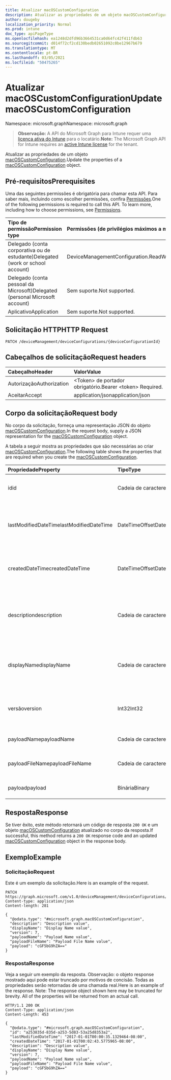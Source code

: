 ```yaml
---
title: Atualizar macOSCustomConfiguration
description: Atualizar as propriedades de um objeto macOSCustomConfiguration.
author: dougeby
localization_priority: Normal
ms.prod: intune
doc_type: apiPageType
ms.openlocfilehash: ea1248d2dfd96b3664531ca0d64fc42f411fdb63
ms.sourcegitcommit: d014f72cf2cd130bedb02651092c0be12967b679
ms.translationtype: MT
ms.contentlocale: pt-BR
ms.lasthandoff: 03/05/2021
ms.locfileid: "50475265"
---
```

# <a name="update-macoscustomconfiguration"></a><span data-ttu-id="89c2b-103">Atualizar macOSCustomConfiguration</span><span class="sxs-lookup"><span data-stu-id="89c2b-103">Update macOSCustomConfiguration</span></span>

<span data-ttu-id="89c2b-104">Namespace: microsoft.graph</span><span class="sxs-lookup"><span data-stu-id="89c2b-104">Namespace: microsoft.graph</span></span>

> <span data-ttu-id="89c2b-105">**Observação:** A API do Microsoft Graph para Intune requer uma [licença ativa do Intune](https://go.microsoft.com/fwlink/?linkid=839381) para o locatário.</span><span class="sxs-lookup"><span data-stu-id="89c2b-105">**Note:** The Microsoft Graph API for Intune requires an [active Intune license](https://go.microsoft.com/fwlink/?linkid=839381) for the tenant.</span></span>

<span data-ttu-id="89c2b-106">Atualizar as propriedades de um objeto [macOSCustomConfiguration](../resources/intune-deviceconfig-macoscustomconfiguration.md).</span><span class="sxs-lookup"><span data-stu-id="89c2b-106">Update the properties of a [macOSCustomConfiguration](../resources/intune-deviceconfig-macoscustomconfiguration.md) object.</span></span>

## <a name="prerequisites"></a><span data-ttu-id="89c2b-107">Pré-requisitos</span><span class="sxs-lookup"><span data-stu-id="89c2b-107">Prerequisites</span></span>
<span data-ttu-id="89c2b-p101">Uma das seguintes permissões é obrigatória para chamar esta API. Para saber mais, incluindo como escolher permissões, confira [Permissões](/graph/permissions-reference).</span><span class="sxs-lookup"><span data-stu-id="89c2b-p101">One of the following permissions is required to call this API. To learn more, including how to choose permissions, see [Permissions](/graph/permissions-reference).</span></span>

|<span data-ttu-id="89c2b-110">Tipo de permissão</span><span class="sxs-lookup"><span data-stu-id="89c2b-110">Permission type</span></span>|<span data-ttu-id="89c2b-111">Permissões (de privilégios máximos a mínimos)</span><span class="sxs-lookup"><span data-stu-id="89c2b-111">Permissions (from most to least privileged)</span></span>|
|:---|:---|
|<span data-ttu-id="89c2b-112">Delegado (conta corporativa ou de estudante)</span><span class="sxs-lookup"><span data-stu-id="89c2b-112">Delegated (work or school account)</span></span>|<span data-ttu-id="89c2b-113">DeviceManagementConfiguration.ReadWrite.All</span><span class="sxs-lookup"><span data-stu-id="89c2b-113">DeviceManagementConfiguration.ReadWrite.All</span></span>|
|<span data-ttu-id="89c2b-114">Delegado (conta pessoal da Microsoft)</span><span class="sxs-lookup"><span data-stu-id="89c2b-114">Delegated (personal Microsoft account)</span></span>|<span data-ttu-id="89c2b-115">Sem suporte.</span><span class="sxs-lookup"><span data-stu-id="89c2b-115">Not supported.</span></span>|
|<span data-ttu-id="89c2b-116">Aplicativo</span><span class="sxs-lookup"><span data-stu-id="89c2b-116">Application</span></span>|<span data-ttu-id="89c2b-117">Sem suporte.</span><span class="sxs-lookup"><span data-stu-id="89c2b-117">Not supported.</span></span>|

## <a name="http-request"></a><span data-ttu-id="89c2b-118">Solicitação HTTP</span><span class="sxs-lookup"><span data-stu-id="89c2b-118">HTTP Request</span></span>
<!-- {
  "blockType": "ignored"
}
-->
``` http
PATCH /deviceManagement/deviceConfigurations/{deviceConfigurationId}
```

## <a name="request-headers"></a><span data-ttu-id="89c2b-119">Cabeçalhos de solicitação</span><span class="sxs-lookup"><span data-stu-id="89c2b-119">Request headers</span></span>
|<span data-ttu-id="89c2b-120">Cabeçalho</span><span class="sxs-lookup"><span data-stu-id="89c2b-120">Header</span></span>|<span data-ttu-id="89c2b-121">Valor</span><span class="sxs-lookup"><span data-stu-id="89c2b-121">Value</span></span>|
|:---|:---|
|<span data-ttu-id="89c2b-122">Autorização</span><span class="sxs-lookup"><span data-stu-id="89c2b-122">Authorization</span></span>|<span data-ttu-id="89c2b-123">&lt;Token&gt; de portador obrigatório.</span><span class="sxs-lookup"><span data-stu-id="89c2b-123">Bearer &lt;token&gt; Required.</span></span>|
|<span data-ttu-id="89c2b-124">Aceitar</span><span class="sxs-lookup"><span data-stu-id="89c2b-124">Accept</span></span>|<span data-ttu-id="89c2b-125">application/json</span><span class="sxs-lookup"><span data-stu-id="89c2b-125">application/json</span></span>|

## <a name="request-body"></a><span data-ttu-id="89c2b-126">Corpo da solicitação</span><span class="sxs-lookup"><span data-stu-id="89c2b-126">Request body</span></span>
<span data-ttu-id="89c2b-127">No corpo da solicitação, forneça uma representação JSON do objeto [macOSCustomConfiguration](../resources/intune-deviceconfig-macoscustomconfiguration.md).</span><span class="sxs-lookup"><span data-stu-id="89c2b-127">In the request body, supply a JSON representation for the [macOSCustomConfiguration](../resources/intune-deviceconfig-macoscustomconfiguration.md) object.</span></span>

<span data-ttu-id="89c2b-128">A tabela a seguir mostra as propriedades que são necessárias ao criar [macOSCustomConfiguration](../resources/intune-deviceconfig-macoscustomconfiguration.md).</span><span class="sxs-lookup"><span data-stu-id="89c2b-128">The following table shows the properties that are required when you create the [macOSCustomConfiguration](../resources/intune-deviceconfig-macoscustomconfiguration.md).</span></span>

|<span data-ttu-id="89c2b-129">Propriedade</span><span class="sxs-lookup"><span data-stu-id="89c2b-129">Property</span></span>|<span data-ttu-id="89c2b-130">Tipo</span><span class="sxs-lookup"><span data-stu-id="89c2b-130">Type</span></span>|<span data-ttu-id="89c2b-131">Descrição</span><span class="sxs-lookup"><span data-stu-id="89c2b-131">Description</span></span>|
|:---|:---|:---|
|<span data-ttu-id="89c2b-132">id</span><span class="sxs-lookup"><span data-stu-id="89c2b-132">id</span></span>|<span data-ttu-id="89c2b-133">Cadeia de caracteres</span><span class="sxs-lookup"><span data-stu-id="89c2b-133">String</span></span>|<span data-ttu-id="89c2b-134">Chave da entidade.</span><span class="sxs-lookup"><span data-stu-id="89c2b-134">Key of the entity.</span></span> <span data-ttu-id="89c2b-135">Herdada de [deviceConfiguration](../resources/intune-deviceconfig-deviceconfiguration.md)</span><span class="sxs-lookup"><span data-stu-id="89c2b-135">Inherited from [deviceConfiguration](../resources/intune-deviceconfig-deviceconfiguration.md)</span></span>|
|<span data-ttu-id="89c2b-136">lastModifiedDateTime</span><span class="sxs-lookup"><span data-stu-id="89c2b-136">lastModifiedDateTime</span></span>|<span data-ttu-id="89c2b-137">DateTimeOffset</span><span class="sxs-lookup"><span data-stu-id="89c2b-137">DateTimeOffset</span></span>|<span data-ttu-id="89c2b-138">DateTime da última modificação do objeto.</span><span class="sxs-lookup"><span data-stu-id="89c2b-138">DateTime the object was last modified.</span></span> <span data-ttu-id="89c2b-139">Herdada de [deviceConfiguration](../resources/intune-deviceconfig-deviceconfiguration.md)</span><span class="sxs-lookup"><span data-stu-id="89c2b-139">Inherited from [deviceConfiguration](../resources/intune-deviceconfig-deviceconfiguration.md)</span></span>|
|<span data-ttu-id="89c2b-140">createdDateTime</span><span class="sxs-lookup"><span data-stu-id="89c2b-140">createdDateTime</span></span>|<span data-ttu-id="89c2b-141">DateTimeOffset</span><span class="sxs-lookup"><span data-stu-id="89c2b-141">DateTimeOffset</span></span>|<span data-ttu-id="89c2b-142">DateTime em que o objeto foi criado.</span><span class="sxs-lookup"><span data-stu-id="89c2b-142">DateTime the object was created.</span></span> <span data-ttu-id="89c2b-143">Herdada de [deviceConfiguration](../resources/intune-deviceconfig-deviceconfiguration.md)</span><span class="sxs-lookup"><span data-stu-id="89c2b-143">Inherited from [deviceConfiguration](../resources/intune-deviceconfig-deviceconfiguration.md)</span></span>|
|<span data-ttu-id="89c2b-144">description</span><span class="sxs-lookup"><span data-stu-id="89c2b-144">description</span></span>|<span data-ttu-id="89c2b-145">Cadeia de caracteres</span><span class="sxs-lookup"><span data-stu-id="89c2b-145">String</span></span>|<span data-ttu-id="89c2b-146">O administrador forneceu a descrição da Configuração do dispositivo.</span><span class="sxs-lookup"><span data-stu-id="89c2b-146">Admin provided description of the Device Configuration.</span></span> <span data-ttu-id="89c2b-147">Herdada de [deviceConfiguration](../resources/intune-deviceconfig-deviceconfiguration.md)</span><span class="sxs-lookup"><span data-stu-id="89c2b-147">Inherited from [deviceConfiguration](../resources/intune-deviceconfig-deviceconfiguration.md)</span></span>|
|<span data-ttu-id="89c2b-148">displayName</span><span class="sxs-lookup"><span data-stu-id="89c2b-148">displayName</span></span>|<span data-ttu-id="89c2b-149">Cadeia de caracteres</span><span class="sxs-lookup"><span data-stu-id="89c2b-149">String</span></span>|<span data-ttu-id="89c2b-150">O administrador forneceu o nome da Configuração do dispositivo.</span><span class="sxs-lookup"><span data-stu-id="89c2b-150">Admin provided name of the device configuration.</span></span> <span data-ttu-id="89c2b-151">Herdada de [deviceConfiguration](../resources/intune-deviceconfig-deviceconfiguration.md)</span><span class="sxs-lookup"><span data-stu-id="89c2b-151">Inherited from [deviceConfiguration](../resources/intune-deviceconfig-deviceconfiguration.md)</span></span>|
|<span data-ttu-id="89c2b-152">versão</span><span class="sxs-lookup"><span data-stu-id="89c2b-152">version</span></span>|<span data-ttu-id="89c2b-153">Int32</span><span class="sxs-lookup"><span data-stu-id="89c2b-153">Int32</span></span>|<span data-ttu-id="89c2b-154">Versão da configuração do dispositivo.</span><span class="sxs-lookup"><span data-stu-id="89c2b-154">Version of the device configuration.</span></span> <span data-ttu-id="89c2b-155">Herdada de [deviceConfiguration](../resources/intune-deviceconfig-deviceconfiguration.md)</span><span class="sxs-lookup"><span data-stu-id="89c2b-155">Inherited from [deviceConfiguration](../resources/intune-deviceconfig-deviceconfiguration.md)</span></span>|
|<span data-ttu-id="89c2b-156">payloadName</span><span class="sxs-lookup"><span data-stu-id="89c2b-156">payloadName</span></span>|<span data-ttu-id="89c2b-157">Cadeia de caracteres</span><span class="sxs-lookup"><span data-stu-id="89c2b-157">String</span></span>|<span data-ttu-id="89c2b-158">Nome que é exibido para o usuário.</span><span class="sxs-lookup"><span data-stu-id="89c2b-158">Name that is displayed to the user.</span></span>|
|<span data-ttu-id="89c2b-159">payloadFileName</span><span class="sxs-lookup"><span data-stu-id="89c2b-159">payloadFileName</span></span>|<span data-ttu-id="89c2b-160">Cadeia de caracteres</span><span class="sxs-lookup"><span data-stu-id="89c2b-160">String</span></span>|<span data-ttu-id="89c2b-161">Nome do arquivo de carga (\*.mobileconfig \| \*.xml).</span><span class="sxs-lookup"><span data-stu-id="89c2b-161">Payload file name (\*.mobileconfig \| \*.xml).</span></span>|
|<span data-ttu-id="89c2b-162">payload</span><span class="sxs-lookup"><span data-stu-id="89c2b-162">payload</span></span>|<span data-ttu-id="89c2b-163">Binária</span><span class="sxs-lookup"><span data-stu-id="89c2b-163">Binary</span></span>|<span data-ttu-id="89c2b-164">Carga.</span><span class="sxs-lookup"><span data-stu-id="89c2b-164">Payload.</span></span> <span data-ttu-id="89c2b-165">(Matriz de bytes codificados em UTF8)</span><span class="sxs-lookup"><span data-stu-id="89c2b-165">(UTF8 encoded byte array)</span></span>|



## <a name="response"></a><span data-ttu-id="89c2b-166">Resposta</span><span class="sxs-lookup"><span data-stu-id="89c2b-166">Response</span></span>
<span data-ttu-id="89c2b-167">Se tiver êxito, este método retornará um código de resposta `200 OK` e um objeto [macOSCustomConfiguration](../resources/intune-deviceconfig-macoscustomconfiguration.md) atualizado no corpo da resposta.</span><span class="sxs-lookup"><span data-stu-id="89c2b-167">If successful, this method returns a `200 OK` response code and an updated [macOSCustomConfiguration](../resources/intune-deviceconfig-macoscustomconfiguration.md) object in the response body.</span></span>

## <a name="example"></a><span data-ttu-id="89c2b-168">Exemplo</span><span class="sxs-lookup"><span data-stu-id="89c2b-168">Example</span></span>

### <a name="request"></a><span data-ttu-id="89c2b-169">Solicitação</span><span class="sxs-lookup"><span data-stu-id="89c2b-169">Request</span></span>
<span data-ttu-id="89c2b-170">Este é um exemplo da solicitação.</span><span class="sxs-lookup"><span data-stu-id="89c2b-170">Here is an example of the request.</span></span>
``` http
PATCH https://graph.microsoft.com/v1.0/deviceManagement/deviceConfigurations/{deviceConfigurationId}
Content-type: application/json
Content-length: 281

{
  "@odata.type": "#microsoft.graph.macOSCustomConfiguration",
  "description": "Description value",
  "displayName": "Display Name value",
  "version": 7,
  "payloadName": "Payload Name value",
  "payloadFileName": "Payload File Name value",
  "payload": "cGF5bG9hZA=="
}
```

### <a name="response"></a><span data-ttu-id="89c2b-171">Resposta</span><span class="sxs-lookup"><span data-stu-id="89c2b-171">Response</span></span>
<span data-ttu-id="89c2b-p109">Veja a seguir um exemplo da resposta. Observação: o objeto response mostrado aqui pode estar truncado por motivos de concisão. Todas as propriedades serão retornadas de uma chamada real.</span><span class="sxs-lookup"><span data-stu-id="89c2b-p109">Here is an example of the response. Note: The response object shown here may be truncated for brevity. All of the properties will be returned from an actual call.</span></span>
``` http
HTTP/1.1 200 OK
Content-Type: application/json
Content-Length: 453

{
  "@odata.type": "#microsoft.graph.macOSCustomConfiguration",
  "id": "a253835d-835d-a253-5d83-53a25d8353a2",
  "lastModifiedDateTime": "2017-01-01T00:00:35.1329464-08:00",
  "createdDateTime": "2017-01-01T00:02:43.5775965-08:00",
  "description": "Description value",
  "displayName": "Display Name value",
  "version": 7,
  "payloadName": "Payload Name value",
  "payloadFileName": "Payload File Name value",
  "payload": "cGF5bG9hZA=="
}
```









